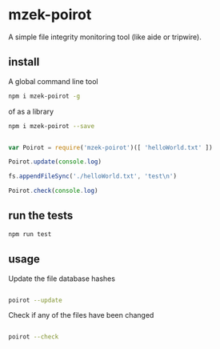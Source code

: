 # mzek-poirot

A simple file integrity monitoring tool (like aide or tripwire).

## install

A global command line tool

```sh
npm i mzek-poirot -g
```

of as a library

```sh
npm i mzek-poirot --save
```

```js

var Poirot = require('mzek-poirot')([ 'helloWorld.txt' ])

Poirot.update(console.log)

fs.appendFileSync('./helloWorld.txt', 'test\n')

Poirot.check(console.log)

```

## run the tests

```sh
npm run test
```

## usage

Update the file database hashes

```sh

poirot --update

```

Check if any of the files have been changed

```sh

poirot --check

```
